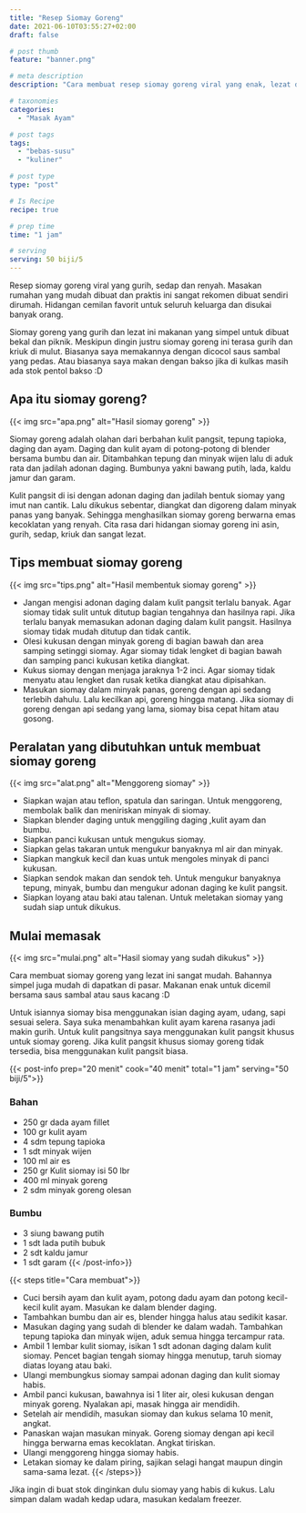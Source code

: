 ```yaml
---
title: "Resep Siomay Goreng"
date: 2021-06-10T03:55:27+02:00
draft: false

# post thumb
feature: "banner.png"

# meta description
description: "Cara membuat resep siomay goreng viral yang enak, lezat dan simpel. Membuat masakan rumahan siomay goreng yang gurih dan renyah ini mudah untuk dipelajari."

# taxonomies
categories:
  - "Masak Ayam"

# post tags
tags:
  - "bebas-susu"
  - "kuliner"

# post type
type: "post"

# Is Recipe
recipe: true

# prep time
time: "1 jam"

# serving
serving: 50 biji/5
---
```

Resep siomay goreng viral yang gurih, sedap dan renyah. Masakan rumahan yang mudah dibuat dan praktis ini sangat rekomen dibuat sendiri dirumah. Hidangan cemilan favorit untuk seluruh keluarga dan disukai banyak orang.

Siomay goreng yang gurih dan lezat ini makanan yang simpel untuk dibuat bekal dan piknik. Meskipun dingin justru siomay goreng ini terasa gurih dan kriuk di mulut. Biasanya saya memakannya dengan dicocol saus sambal yang pedas. Atau biasanya saya makan dengan bakso jika di kulkas masih ada stok pentol bakso :D

## Apa itu siomay goreng?

{{< img src="apa.png" alt="Hasil siomay goreng" >}}

Siomay goreng adalah olahan dari berbahan kulit pangsit, tepung tapioka, daging dan ayam. Daging dan kulit ayam di potong-potong di blender bersama bumbu dan air. Ditambahkan tepung dan minyak wijen lalu di aduk rata dan jadilah adonan daging. Bumbunya yakni bawang putih, lada, kaldu jamur dan garam.

Kulit pangsit di isi dengan adonan daging dan jadilah bentuk siomay yang imut nan cantik. Lalu dikukus sebentar, diangkat dan digoreng dalam minyak panas yang banyak. Sehingga menghasilkan siomay goreng berwarna emas kecoklatan yang renyah. Cita rasa dari hidangan siomay goreng ini asin, gurih, sedap, kriuk dan sangat lezat.

## Tips membuat siomay goreng

{{< img src="tips.png" alt="Hasil membentuk siomay goreng" >}}

-   Jangan mengisi adonan daging dalam kulit pangsit terlalu banyak. Agar siomay tidak sulit untuk ditutup bagian tengahnya dan hasilnya rapi. Jika terlalu banyak memasukan adonan daging dalam kulit pangsit. Hasilnya siomay tidak mudah ditutup dan tidak cantik.
-   Olesi kukusan dengan minyak goreng di bagian bawah dan area samping setinggi siomay. Agar siomay tidak lengket di bagian bawah dan samping panci kukusan ketika diangkat.
-   Kukus siomay dengan menjaga jaraknya 1-2 inci. Agar siomay tidak menyatu atau lengket dan rusak ketika diangkat atau dipisahkan.
-   Masukan siomay dalam minyak panas, goreng dengan api sedang terlebih dahulu. Lalu kecilkan api, goreng hingga matang. Jika siomay di goreng dengan api sedang yang lama, siomay bisa cepat hitam atau gosong.

## Peralatan yang dibutuhkan untuk membuat siomay goreng

{{< img src="alat.png" alt="Menggoreng siomay" >}}

-   Siapkan wajan atau teflon, spatula dan saringan. Untuk menggoreng, membolak balik dan meniriskan minyak di siomay.
-   Siapkan blender daging untuk menggiling daging ,kulit ayam dan bumbu.
-   Siapkan panci kukusan untuk mengukus siomay.
-   Siapkan gelas takaran untuk mengukur banyaknya ml air dan minyak.
-   Siapkan mangkuk kecil dan kuas untuk mengoles minyak di panci kukusan.
-   Siapkan sendok makan dan sendok teh. Untuk mengukur banyaknya tepung, minyak, bumbu dan mengukur adonan daging ke kulit pangsit.
-   Siapkan loyang atau baki atau talenan. Untuk meletakan siomay yang sudah siap untuk dikukus.

## Mulai memasak

{{< img src="mulai.png" alt="Hasil siomay yang sudah dikukus" >}}

Cara membuat siomay goreng yang lezat ini sangat mudah. Bahannya simpel juga mudah di dapatkan di pasar. Makanan enak untuk dicemil bersama saus sambal atau saus kacang :D

Untuk isiannya siomay bisa menggunakan isian daging ayam, udang, sapi sesuai selera. Saya suka menambahkan kulit ayam karena rasanya jadi makin gurih. Untuk kulit pangsitnya saya menggunakan kulit pangsit khusus untuk siomay goreng. Jika kulit pangsit khusus siomay goreng tidak tersedia, bisa menggunakan kulit pangsit biasa.

{{< post-info prep="20 menit" cook="40 menit" total="1 jam" serving="50 biji/5">}}

### Bahan

-   250 gr dada ayam fillet
-   100 gr kulit ayam
-   4 sdm tepung tapioka
-   1 sdt minyak wijen
-   100 ml air es
-   250 gr Kulit siomay isi 50 lbr
-   400 ml minyak goreng
-   2 sdm minyak goreng olesan

### Bumbu

-   3 siung bawang putih
-   1 sdt lada putih bubuk
-   2 sdt kaldu jamur
-   1 sdt garam
{{< /post-info>}}

{{< steps title="Cara membuat">}}
-   Cuci bersih ayam dan kulit ayam, potong dadu ayam dan potong kecil-kecil kulit ayam. Masukan ke dalam blender daging.
-   Tambahkan bumbu dan air es, blender hingga halus atau sedikit kasar.
-   Masukan daging yang sudah di blender ke dalam wadah. Tambahkan tepung tapioka dan minyak wijen, aduk semua hingga tercampur rata.
-   Ambil 1 lembar kulit siomay, isikan 1 sdt adonan daging dalam kulit siomay. Pencet bagian tengah siomay hingga menutup, taruh siomay diatas loyang atau baki.
-   Ulangi membungkus siomay sampai adonan daging dan kulit siomay habis.
-   Ambil panci kukusan, bawahnya isi 1 liter air, olesi kukusan dengan minyak goreng. Nyalakan api, masak hingga air mendidih.
-   Setelah air mendidih, masukan siomay dan kukus selama 10 menit, angkat.
-   Panaskan wajan masukan minyak. Goreng siomay dengan api kecil hingga berwarna emas kecoklatan. Angkat tiriskan.
-   Ulangi menggoreng hingga siomay habis.
-   Letakan siomay ke dalam piring, sajikan selagi hangat maupun dingin sama-sama lezat.
{{< /steps>}}

Jika ingin di buat stok dinginkan dulu siomay yang habis di kukus. Lalu simpan dalam wadah kedap udara, masukan kedalam freezer.